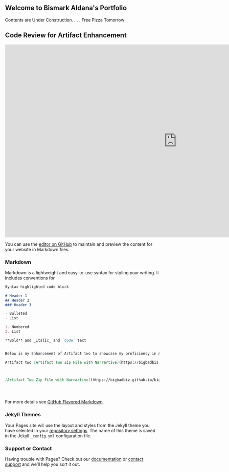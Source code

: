 ## Welcome to Bismark Aldana's Portfolio

Contents are Under Construction. . . . Free Pizza Tomorrow

## Code Review for Artifact Enhancement

<iframe align="center" width="1120" height="630" src="https://www.youtube.com/embed/IvxjohsHkxs" frameborder="0" allow="accelerometer; autoplay; clipboard-write; encrypted-media; gyroscope; picture-in-picture" allowfullscreen></iframe>


You can use the [editor on GitHub](https://github.com/bigbadbiz/bigbadbiz.github.io/edit/master/README.md) to maintain and preview the content for your website in Markdown files.

### Markdown

Markdown is a lightweight and easy-to-use syntax for styling your writing. It includes conventions for

```markdown
Syntax highlighted code block

# Header 1
## Header 2
### Header 3

- Bulleted
- List

1. Numbered
2. List

**Bold** and _Italic_ and `Code` text


Below is my Enhancement of Artifact two to showcase my proficiency in ALGORITHMS and DATASTRUCTURES

Artifact two [Artifact Two Zip File with Narrartive](https://bigbadbiz.github.io/bigbadbiz.github.io/Algorithms_and_DataStructure(BAldana).zip)



[Artifact Two Zip File with Narrartive](https://bigbadbiz.github.io/bigbadbiz.github.io/Algorithms_and_DataStructure(BAldana).zip) and ![Image](src)





```

For more details see [GitHub Flavored Markdown](https://guides.github.com/features/mastering-markdown/).

### Jekyll Themes

Your Pages site will use the layout and styles from the Jekyll theme you have selected in your [repository settings](https://github.com/bigbadbiz/bigbadbiz.github.io/settings). The name of this theme is saved in the Jekyll `_config.yml` configuration file.

### Support or Contact

Having trouble with Pages? Check out our [documentation](https://docs.github.com/categories/github-pages-basics/) or [contact support](https://github.com/contact) and we’ll help you sort it out.
